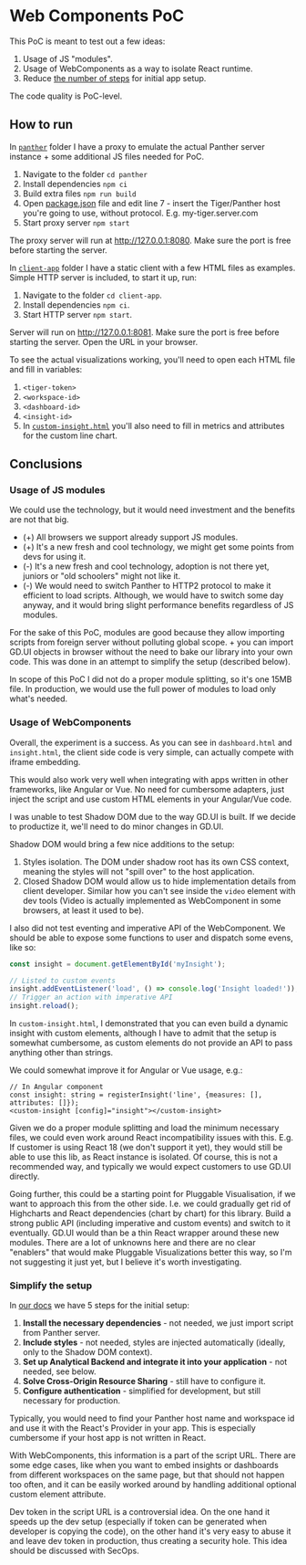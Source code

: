 # Web Components PoC

This PoC is meant to test out a few ideas:

1. Usage of JS "modules".
2. Usage of WebComponents as a way to isolate React runtime.
3. Reduce [the number of steps](https://sdk.gooddata.com/gooddata-ui/docs/platform_integration.html) for initial app setup.

The code quality is PoC-level.

## How to run

In [`panther`](./panther) folder I have a proxy to emulate the actual Panther server instance + some additional JS
files needed for PoC.

1. Navigate to the folder `cd panther`
2. Install dependencies `npm ci`
3. Build extra files `npm run build`
4. Open [package.json](./panther/package.json) file and edit line 7 - insert the Tiger/Panther host you're going to use, without protocol. E.g. my-tiger.server.com
5. Start proxy server `npm start`

The proxy server will run at http://127.0.0.1:8080. Make sure the port is free before starting the server.

In [`client-app`](./client-app) folder I have a static client with a few HTML files as examples. Simple HTTP server is
included, to start it up, run:

1. Navigate to the folder `cd client-app`.
2. Install dependencies `npm ci`.
3. Start HTTP server `npm start`.

Server will run on http://127.0.0.1:8081.  Make sure the port is free before starting the server. Open the URL in your browser.

To see the actual visualizations working, you'll need to open each HTML file and fill in variables:

1. `<tiger-token>`
2. `<workspace-id>`
3. `<dashboard-id>`
4. `<insight-id>`
5. In [`custom-insight.html`](./client-app/custom-insight.html) you'll also need to fill in metrics and attributes for the custom line chart.

## Conclusions

### Usage of JS modules

We could use the technology, but it would need investment and the benefits are not that big.

* (+) All browsers we support already support JS modules.
* (+) It's a new fresh and cool technology, we might get some points from devs for using it.
* (-) It's a new fresh and cool technology, adoption is not there yet, juniors or "old schoolers" might not like it.
* (-) We would need to switch Panther to HTTP2 protocol to make it efficient to load scripts. Although, we would have to switch some day anyway, and it would bring slight performance benefits regardless of JS modules.

For the sake of this PoC, modules are good because they allow importing scripts from foreign server without polluting
global scope. + you can import GD.UI objects in browser without the need to bake our library into your own code.
This was done in an attempt to simplify the setup (described below).

In scope of this PoC I did not do a proper module splitting, so it's one 15MB file. In production, we would use the
full power of modules to load only what's needed.

### Usage of WebComponents

Overall, the experiment is a success. As you can see in `dashboard.html` and `insight.html`, the client side code is very
simple, can actually compete with iframe embedding.

This would also work very well when integrating with apps written in other frameworks, like Angular or Vue. No need for
cumbersome adapters, just inject the script and use custom HTML elements in your Angular/Vue code.

I was unable to test Shadow DOM due to the way GD.UI is built. If we decide to productize it,
we'll need to do minor changes in GD.UI.

Shadow DOM would bring a few nice additions to the setup:

1. Styles isolation. The DOM under shadow root has its own CSS context, meaning the styles will not "spill over" to the host application.
2. Closed Shadow DOM would allow us to hide implementation details from client developer. Similar how you can't see inside the `video` element with dev tools (Video is actually implemented as WebComponent in some browsers, at least it used to be).

I also did not test eventing and imperative API of the WebComponent. We should be able to expose some functions to user and dispatch some evens, like so:

```javascript
const insight = document.getElementById('myInsight');

// Listed to custom events
insight.addEventListener('load', () => console.log('Insight loaded!'));
// Trigger an action with imperative API
insight.reload();
```

In `custom-insight.html`, I demonstrated that you can even build a dynamic insight with custom elements, although I have
to admit that the setup is somewhat cumbersome, as custom elements do not provide an API to pass anything other than strings.

We could somewhat improve it for Angular or Vue usage, e.g.:

```
// In Angular component
const insight: string = registerInsight('line', {measures: [], attributes: []});
<custom-insight [config]="insight"></custom-insight>
```

Given we do a proper module splitting and load the minimum necessary files, we could even work around React incompatibility
issues with this. E.g. If customer is using React 18 (we don't support it yet), they would still be able to use this lib,
as React instance is isolated. Of course, this is not a recommended way, and typically we would expect customers to use GD.UI directly.

Going further, this could be a starting point for Pluggable Visualisation, if we want to approach this from the other side.
I.e. we could gradually get rid of Highcharts and React dependencies (chart by chart) for this library. Build a strong
public API (including imperative and custom events) and switch to it eventually. GD.UI would than be a thin React wrapper
around these new modules. There are a lot of unknowns here and there are no clear "enablers" that would make
Pluggable Visualizations better this way, so I'm not suggesting it just yet, but I believe it's worth investigating.

### Simplify the setup

In [our docs](https://sdk.gooddata.com/gooddata-ui/docs/platform_integration.html) we have 5 steps for the initial setup:

1. **Install the necessary dependencies** - not needed, we just import script from Panther server.
2. **Include styles** - not needed, styles are injected automatically (ideally, only to the Shadow DOM context).
3. **Set up Analytical Backend and integrate it into your application** - not needed, see below.
4. **Solve Cross-Origin Resource Sharing** - still have to configure it.
5. **Configure authentication** - simplified for development, but still necessary for production.

Typically, you would need to find your Panther host name and workspace id and use it with the React's Provider in your app.
This is especially cumbersome if your host app is not written in React.

With WebComponents, this information is a part of the script URL. There are some edge cases, like when you want to embed
insights or dashboards from different workspaces on the same page, but that should not happen too often, and it can be easily
worked around by handling additional optional custom element attribute.

Dev token in the script URL is a controversial idea. On the one hand it speeds up the dev setup (especially if token
can be generated when developer is copying the code),
on the other hand it's very easy to abuse it and leave dev token in production, thus creating a security hole.
This idea should be discussed with SecOps.
